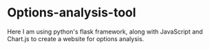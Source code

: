 # Options-analysis-tool
Here I am using python's flask framework, along with JavaScript and Chart.js to create a website for options analysis.
